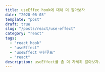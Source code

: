 ```yaml
---
title: useEffec hook에 대해 더 알아보자
date: "2020-06-03"
template: "post"
draft: true
slug: "/posts/react/use-effect"
category: "react"
tags:
  - "react hook"
  - "useEffect"
  - "useEffect 무한루프"
  - "react"
description: useEffect를 좀 더 자세히 알아보자.
---
```

